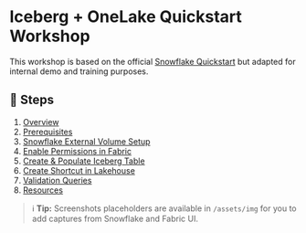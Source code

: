 # Iceberg + OneLake Quickstart Workshop

This workshop is based on the official [Snowflake Quickstart](https://quickstarts.snowflake.com/guide/getting_started_with_iceberg_in_oneLake/index.html) but adapted for internal demo and training purposes.

## 📂 Steps
1. [Overview](01-overview.md)
2. [Prerequisites](02-prerequisites.md)
3. [Snowflake External Volume Setup](03-snowflake-setup-external-volume.sql)
4. [Enable Permissions in Fabric](04-enable-permissions-fabric.md)
5. [Create & Populate Iceberg Table](05-create-iceberg-table.sql)
6. [Create Shortcut in Lakehouse](06-create-shortcut-lakehouse.md)
7. [Validation Queries](07-validation-queries.md)
8. [Resources](08-resources.md)

> ℹ️ **Tip:** Screenshots placeholders are available in `/assets/img` for you to add captures from Snowflake and Fabric UI.
